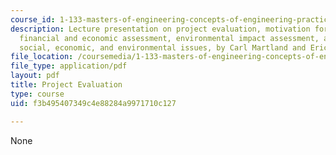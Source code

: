 ```yaml
---
course_id: 1-133-masters-of-engineering-concepts-of-engineering-practice-fall-2007
description: Lecture presentation on project evaluation, motivation for projects,
  financial and economic assessment, environmental impact assessment, and broader
  social, economic, and environmental issues, by Carl Martland and Eric Adams.
file_location: /coursemedia/1-133-masters-of-engineering-concepts-of-engineering-practice-fall-2007/f3b495407349c4e88284a9971710c127_lec_03.pdf
file_type: application/pdf
layout: pdf
title: Project Evaluation
type: course
uid: f3b495407349c4e88284a9971710c127

---
```

None
